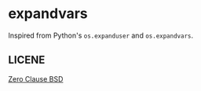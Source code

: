 # expandvars

Inspired from Python's `os.expanduser` and `os.expandvars`.

## LICENE

[Zero Clause BSD](LICENSE)
